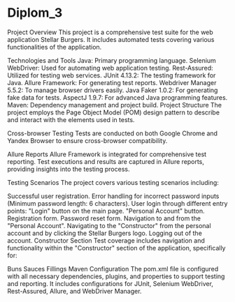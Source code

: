 # Diplom_3
Project Overview
This project is a comprehensive test suite for the web application Stellar Burgers. It includes automated tests covering various functionalities of the application.

Technologies and Tools
Java: Primary programming language.
Selenium WebDriver: Used for automating web application testing.
Rest-Assured: Utilized for testing web services.
JUnit 4.13.2: The testing framework for Java.
Allure Framework: For generating test reports.
Webdriver Manager 5.5.2: To manage browser drivers easily.
Java Faker 1.0.2: For generating fake data for tests.
AspectJ 1.9.7: For advanced Java programming features.
Maven: Dependency management and project build.
Project Structure
The project employs the Page Object Model (POM) design pattern to describe and interact with the elements used in tests.

Cross-browser Testing
Tests are conducted on both Google Chrome and Yandex Browser to ensure cross-browser compatibility.

Allure Reports
Allure Framework is integrated for comprehensive test reporting. Test executions and results are captured in Allure reports, providing insights into the testing process.

Testing Scenarios
The project covers various testing scenarios including:

Successful user registration.
Error handling for incorrect password inputs (Minimum password length: 6 characters).
User login through different entry points:
"Login" button on the main page.
"Personal Account" button.
Registration form.
Password reset form.
Navigation to and from the "Personal Account".
Navigating to the "Constructor" from the personal account and by clicking the Stellar Burgers logo.
Logging out of the account.
Constructor Section
Test coverage includes navigation and functionality within the "Constructor" section of the application, specifically for:

Buns
Sauces
Fillings
Maven Configuration
The pom.xml file is configured with all necessary dependencies, plugins, and properties to support testing and reporting. It includes configurations for JUnit, Selenium WebDriver, Rest-Assured, Allure, and WebDriver Manager.
